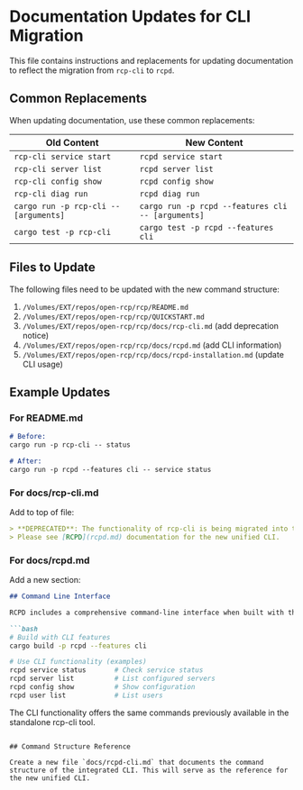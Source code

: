 # Documentation Updates for CLI Migration

This file contains instructions and replacements for updating documentation to reflect the migration from `rcp-cli` to `rcpd`.

## Common Replacements

When updating documentation, use these common replacements:

| Old Content | New Content |
|-------------|-------------|
| `rcp-cli service start` | `rcpd service start` |
| `rcp-cli server list` | `rcpd server list` |
| `rcp-cli config show` | `rcpd config show` |
| `rcp-cli diag run` | `rcpd diag run` |
| `cargo run -p rcp-cli -- [arguments]` | `cargo run -p rcpd --features cli -- [arguments]` |
| `cargo test -p rcp-cli` | `cargo test -p rcpd --features cli` |

## Files to Update

The following files need to be updated with the new command structure:

1. `/Volumes/EXT/repos/open-rcp/rcp/README.md`
2. `/Volumes/EXT/repos/open-rcp/rcp/QUICKSTART.md`
3. `/Volumes/EXT/repos/open-rcp/rcp/docs/rcp-cli.md` (add deprecation notice)
4. `/Volumes/EXT/repos/open-rcp/rcp/docs/rcpd.md` (add CLI information)
5. `/Volumes/EXT/repos/open-rcp/rcp/docs/rcpd-installation.md` (update CLI usage)

## Example Updates

### For README.md

```markdown
# Before:
cargo run -p rcp-cli -- status

# After:
cargo run -p rcpd --features cli -- service status
```

### For docs/rcp-cli.md

Add to top of file:

```markdown
> **DEPRECATED**: The functionality of rcp-cli is being migrated into the rcpd daemon.
> Please see [RCPD](rcpd.md) documentation for the new unified CLI.
```

### For docs/rcpd.md

Add a new section:

```markdown
## Command Line Interface

RCPD includes a comprehensive command-line interface when built with the `cli` feature:

```bash
# Build with CLI features
cargo build -p rcpd --features cli

# Use CLI functionality (examples)
rcpd service status       # Check service status
rcpd server list          # List configured servers
rcpd config show          # Show configuration
rcpd user list            # List users
```

The CLI functionality offers the same commands previously available in the standalone rcp-cli tool.
```

## Command Structure Reference

Create a new file `docs/rcpd-cli.md` that documents the command structure of the integrated CLI. This will serve as the reference for the new unified CLI.
